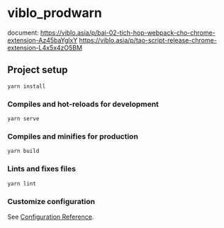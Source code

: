 # viblo_prodwarn

document:
https://viblo.asia/p/bai-02-tich-hop-webpack-cho-chrome-extension-Az45baYglxY
https://viblo.asia/p/tao-script-release-chrome-extension-L4x5x4zO5BM

## Project setup

```
yarn install
```

### Compiles and hot-reloads for development

```
yarn serve
```

### Compiles and minifies for production

```
yarn build
```

### Lints and fixes files

```
yarn lint
```

### Customize configuration

See [Configuration Reference](https://cli.vuejs.org/config/).
